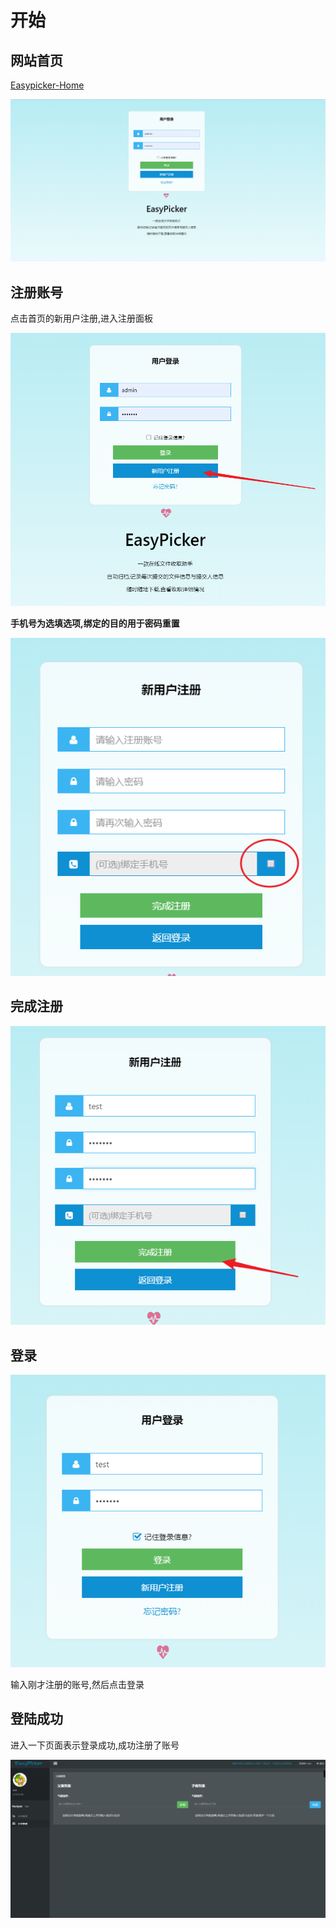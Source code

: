 # 开始

## 网站首页
[Easypicker-Home](https://sugarat.top/EasyPicker/home)

![首页图片](../static/home.png)

## 注册账号

点击首页的新用户注册,进入注册面板

![注册](../static/registerBtn.png)

**手机号为选填选项,绑定的目的用于密码重置**

![信息填写](../static/registerPage.png)

## 完成注册

![完成注册](../static/finishRegister.png)

## 登录

![登录](../static/login.png)

输入刚才注册的账号,然后点击登录

## 登陆成功
进入一下页面表示登录成功,成功注册了账号

![](../static/loginSuccess.png)